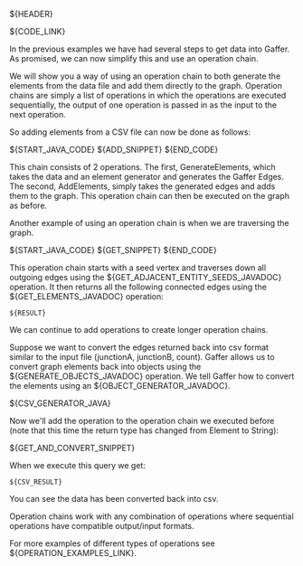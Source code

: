 ${HEADER}

${CODE_LINK}

In the previous examples we have had several steps to get data into Gaffer. As promised, we can now simplify this and use an operation chain.

We will show you a way of using an operation chain to both generate the elements from the data file and add them directly to the graph.
Operation chains are simply a list of operations in which the operations are executed sequentially, the output of one operation is passed in as the input to the next operation.

So adding elements from a CSV file can now be done as follows:

${START_JAVA_CODE}
${ADD_SNIPPET}
${END_CODE}

This chain consists of 2 operations.
The first, GenerateElements, which takes the data and an element generator and generates the Gaffer Edges.
The second, AddElements, simply takes the generated edges and adds them to the graph.
This operation chain can then be executed on the graph as before.

Another example of using an operation chain is when we are traversing the graph.

${START_JAVA_CODE}
${GET_SNIPPET}
${END_CODE}

This operation chain starts with a seed vertex and traverses down all outgoing edges using the ${GET_ADJACENT_ENTITY_SEEDS_JAVADOC} operation.
It then returns all the following connected edges using the ${GET_ELEMENTS_JAVADOC} operation:

```
${RESULT}
```
We can continue to add operations to create longer operation chains.

Suppose we want to convert the edges returned back into csv format similar to the input file (junctionA, junctionB, count). Gaffer allows
us to convert graph elements back into objects using the ${GENERATE_OBJECTS_JAVADOC} operation. We tell Gaffer how to convert the elements
using an ${OBJECT_GENERATOR_JAVADOC}.

${CSV_GENERATOR_JAVA}

Now we'll add the operation to the operation chain we executed before (note that this time the return type has changed from Element to String):

${GET_AND_CONVERT_SNIPPET}

When we execute this query we get:

```csv
${CSV_RESULT}
```

You can see the data has been converted back into csv.

Operation chains work with any combination of operations where sequential operations have compatible output/input formats.

For more examples of different types of operations see ${OPERATION_EXAMPLES_LINK}.